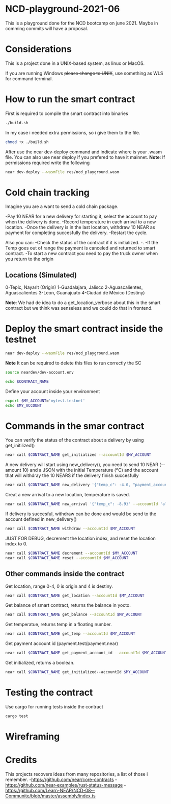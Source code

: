 # NCD-playground-2021-06
This is a playground done for the NCD bootcamp on june 2021. Maybe in comming commits will have a proposal.

# Considerations
This is a project done in a UNIX-based system, as linux or MacOS.

If you are running Windows ~~please change to UNIX~~, use something as WLS for command terminal.

# How to run the smart contract
First is required to compile the smart contract into binaries 
```bash
./build.sh
```
In my case i needed extra permissions, so i give them to the file.

```bash 
chmod +x ./build.sh
```
After use the near dev-deploy command and indicate where is your .wasm file. You can also use near deploy if you prefered to have it mainnet.
**Note**: If permissions required write the following
```bash
near dev-deploy --wasmFile res/ncd_playground.wasm
```

# Cold chain tracking
Imagine you are a want to send a cold chain package.

-Pay 10 NEAR for a new delivery for starting it, select the account to pay when the delivery is done.
-Record temperature in each arrival to a new location.
-Once the delivery is in the last location, withdraw 10 NEAR as payment for completing succesfully the delivery.
-Restart the cycle.

Also you can:
-Check the status of the contract if it is initialized.
-.
-If the Temp goes out of range the payment is canceled and returned to smart contract.
-To start a new contract you need to pay the truck owner when you return to the origin

## Locations (Simulated)
0-Tepic, Nayarit (Origin)
1-Guadalajara, Jalisco
2-Aguascalientes, Aguascalientes
3-Leon, Guanajuato
4-Ciudad de México (Destiny)

**Note**: We had de idea to do a get_location_verbose about this in the smart contract but we think was senseless and we could do that in frontend.

# Deploy the smart contract inside the testnet
```bash
near dev-deploy --wasmFile res/ncd_playground.wasm
```

**Note** It can be required to delete this files to run correctly the SC
```bash
source neardev/dev-account.env 
```
```bash
echo $CONTRACT_NAME
```
Define your account inside your environment
```bash
export $MY_ACCOUNT='mytest.testnet'
echo $MY_ACCOUNT
```
# Commands in the smar contract


You can verify the status of the contract about a delivery by using get_initilized()
```bash
near call $CONTRACT_NAME get_initialized --accountId $MY_ACCOUNT
```
A new delivery will start using new_delivery(), you need to send 10 NEAR (--amount 10) and a JSON with the initial Temperature (ºC) and the account that will withdray the 10 NEARS if the delivery finish succesfully
```bash
near call $CONTRACT_NAME new_delivery '{"temp_c": -4.0, "payment_account_id": "alan1.testnet"}' --accountId $MY_ACCOUNT --amount 10
```
Creat a new arrival to a new location, temperature is saved.
```bash
near call $CONTRACT_NAME new_arrival '{"temp_c": -8.9}' --accountId 'alantest.testnet'  
```
If delivery is succesful, withdraw can be done and would be send to the account defined in new_delivery()
```bash
near call $CONTRACT_NAME withdraw --accountId $MY_ACCOUNT
```
JUST FOR DEBUG, decrement the location index, and reset the location index to 0.
```bash
near call $CONTRACT_NAME decrement --accountId $MY_ACCOUNT
near call $CONTRACT_NAME reset --accountId $MY_ACCOUNT 
```
## Other commands inside the contract
Get location, range 0-4, 0 is origin and 4 is destiny.
```bash
near call $CONTRACT_NAME get_location --accountId $MY_ACCOUNT   
```
Get balance of smart contract, returns the balance in yocto.
```bash
near call $CONTRACT_NAME get_balance --accountId $MY_ACCOUNT    
```
Get temperatue, returns temp in a floating number.
```bash
near call $CONTRACT_NAME get_temp --accountId $MY_ACCOUNT    
```
Get payment account id (payment.test/payment.near)
```bash
near call $CONTRACT_NAME get_payment_account_id --accountId $MY_ACCOUNT  
```
Get initialized, returns a boolean.
```bash
near call $CONTRACT_NAME get_initialized--accountId $MY_ACCOUNT  
```
# Testing the contract
Use cargo for running tests inside the contract
```bash
cargo test 
```
# Wireframing

# Credits
This projects recovers ideas from many repositories, a list of those i remember.
-https://github.com/near/core-contracts
-https://github.com/near-examples/rust-status-message
-https://github.com/Learn-NEAR/NCD-08--Communite/blob/master/assembly/index.ts
